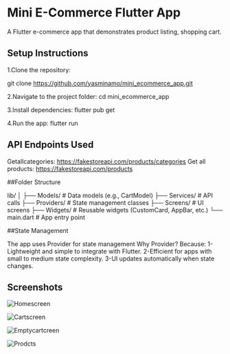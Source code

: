 # Mini E-Commerce Flutter App

A Flutter e-commerce app that demonstrates product listing, shopping cart.


## Setup Instructions

1.Clone the repository:

git clone https://github.com/yasminamo/mini_ecommerce_app.git

2.Navigate to the project folder:
cd mini_ecommerce_app

3.Install dependencies:
flutter pub get

4.Run the app:
flutter run


## API Endpoints Used

Getallcategories: https://fakestoreapi.com/products/categories
Get all products: https://fakestoreapi.com/products



##Folder Structure

lib/
│
├── Models/        # Data models (e.g., CartModel)
├── Services/      # API calls 
├── Providers/     # State management classes
├── Screens/       # UI screens
├── Widgets/       # Reusable widgets (CustomCard, AppBar, etc.)
└── main.dart      # App entry point


##State Management

The app uses Provider for state management 
Why Provider?
Because:
1-Lightweight and simple to integrate with Flutter.
2-Efficient for apps with small to medium state complexity.
3-UI updates automatically when state changes.





## Screenshots

![Homescreen](assets/screenshots/home.png)

![Cartscreen](assets/screenshots/cart.png)

![Emptycartcreen](assets/screenshots/emptycart.png)

![Prodcts](assets/screenshots/product_card.png)

